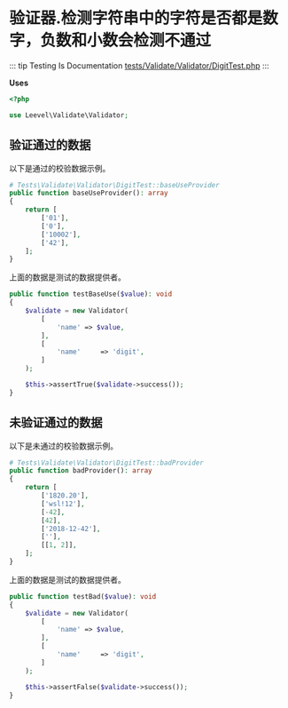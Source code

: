 # 验证器.检测字符串中的字符是否都是数字，负数和小数会检测不通过

::: tip Testing Is Documentation
[tests/Validate/Validator/DigitTest.php](https://github.com/hunzhiwange/framework/blob/master/tests/Validate/Validator/DigitTest.php)
:::
    
**Uses**

``` php
<?php

use Leevel\Validate\Validator;
```

## 验证通过的数据

以下是通过的校验数据示例。

``` php
# Tests\Validate\Validator\DigitTest::baseUseProvider
public function baseUseProvider(): array
{
    return [
        ['01'],
        ['0'],
        ['10002'],
        ['42'],
    ];
}
```

上面的数据是测试的数据提供者。


``` php
public function testBaseUse($value): void
{
    $validate = new Validator(
        [
            'name' => $value,
        ],
        [
            'name'     => 'digit',
        ]
    );

    $this->assertTrue($validate->success());
}
```
    
## 未验证通过的数据

以下是未通过的校验数据示例。

``` php
# Tests\Validate\Validator\DigitTest::badProvider
public function badProvider(): array
{
    return [
        ['1820.20'],
        ['wsl!12'],
        [-42],
        [42],
        ['2018-12-42'],
        [''],
        [[1, 2]],
    ];
}
```

上面的数据是测试的数据提供者。


``` php
public function testBad($value): void
{
    $validate = new Validator(
        [
            'name' => $value,
        ],
        [
            'name'     => 'digit',
        ]
    );

    $this->assertFalse($validate->success());
}
```